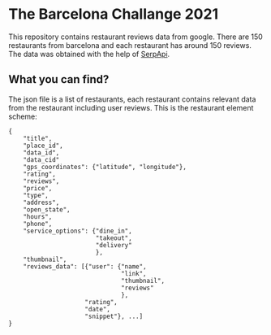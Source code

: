 # The Barcelona Challange 2021

This repository contains restaurant reviews data from google. There are 150 restaurants from barcelona and each restaurant has around 150 reviews. The data was obtained with the help of [SerpApi](serpapi.com).

## What you can find?

The json file is a list of restaurants, each restaurant contains relevant data from the restaurant including user reviews.
This is the restaurant element scheme:

```{json}
{
    "title",
    "place_id",
    "data_id",
    "data_cid"
    "gps_coordinates": {"latitude", "longitude"},
    "rating",
    "reviews",
    "price",
    "type",
    "address",
    "open_state",
    "hours",
    "phone",
    "service_options": {"dine_in",
                        "takeout",
                        "delivery"
                        },
    "thumbnail",
    "reviews_data": [{"user": {"name",
                               "link",
                               "thumbnail",
                               "reviews"
                               },
                     "rating",
                     "date",
                     "snippet"}, ...]
}
```
